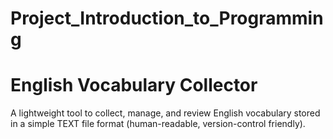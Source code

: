 ﻿# Project_Introduction_to_Programming
# English Vocabulary Collector
A lightweight tool to collect, manage, and review English vocabulary stored in a simple TEXT file format (human-readable, version-control friendly).
